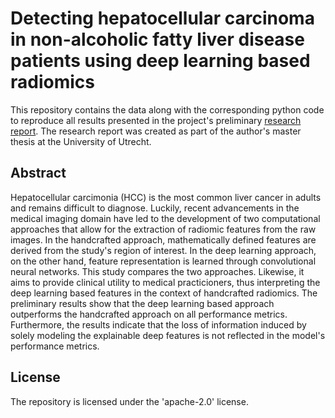 # Detecting hepatocellular carcinoma in non-alcoholic fatty liver disease patients using deep learning based radiomics

This repository contains the data along with the corresponding python code to reproduce all results presented in the project's preliminary [research report](https://github.com/jmnolte/thesis/blob/master/report/midway_report_draft.pdf). The research report was created as part of the author's master thesis at the University of Utrecht.

## Abstract

Hepatocellular carcimonia (HCC) is the most common liver cancer in adults and remains difficult to diagnose. Luckily, recent advancements in the medical imaging domain have led to the development of two computational approaches that allow for the extraction of radiomic features from the raw images. In the handcrafted approach, mathematically defined features are derived from the study's region of interest. In the deep learning approach, on the other hand, feature representation is learned through convolutional neural networks. This study compares the two approaches. Likewise, it aims to provide clinical utility to medical practicioners, thus interpreting the deep learning based features in the context of handcrafted radiomics. The preliminary results show that the deep learning based approach outperforms the handcrafted approach on all performance metrics. Furthermore, the results indicate that the loss of information induced by solely modeling the explainable deep features is not reflected in the model's performance metrics.

## License

The repository is licensed under the 'apache-2.0' license.
